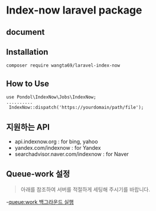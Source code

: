# Index-now laravel package

## document



## Installation
```
composer require wangta69/laravel-index-now
```

## How to Use
```
use Pondol\IndexNow\Jobs\IndexNow;
..........
 IndexNow::dispatch('https://yourdomain/path/file');
```

## 지원하는 API
- api.indexnow.org : for bing, yahoo
- yandex.com/indexnow : for Yandex
- searchadvisor.naver.com/indexnow : for Naver
  
  
## Queue-work 설정
> 아래를 참조하여 서버를 적절하게 세팅해 주시기를 바랍니다.

-[queue:work 백그라운드 실행](https://www.onstory.fun/doc/programming/laravel/queues)

